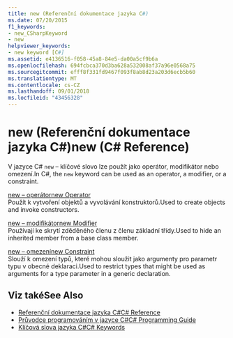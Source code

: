 ```yaml
---
title: new (Referenční dokumentace jazyka C#)
ms.date: 07/20/2015
f1_keywords:
- new_CSharpKeyword
- new
helpviewer_keywords:
- new keyword [C#]
ms.assetid: e4136516-f058-45a8-84e5-da00a5cf9b6a
ms.openlocfilehash: 694fcbca370d3ba628a532008af37a96e0568a75
ms.sourcegitcommit: efff8f331fd9467f093f8ab8d23a203d6ecb5b60
ms.translationtype: MT
ms.contentlocale: cs-CZ
ms.lasthandoff: 09/01/2018
ms.locfileid: "43456328"
---
```

# <a name="new-c-reference"></a><span data-ttu-id="0ec70-102">new (Referenční dokumentace jazyka C#)</span><span class="sxs-lookup"><span data-stu-id="0ec70-102">new (C# Reference)</span></span>
<span data-ttu-id="0ec70-103">V jazyce C# `new` – klíčové slovo lze použít jako operátor, modifikátor nebo omezení.</span><span class="sxs-lookup"><span data-stu-id="0ec70-103">In C#, the `new` keyword can be used as an operator, a modifier, or a constraint.</span></span>  
  
 [<span data-ttu-id="0ec70-104">new – operátor</span><span class="sxs-lookup"><span data-stu-id="0ec70-104">new Operator</span></span>](../../../csharp/language-reference/keywords/new-operator.md)  
 <span data-ttu-id="0ec70-105">Použít k vytvoření objektů a vyvolávání konstruktorů.</span><span class="sxs-lookup"><span data-stu-id="0ec70-105">Used to create objects and invoke constructors.</span></span>  
  
 [<span data-ttu-id="0ec70-106">new – modifikátor</span><span class="sxs-lookup"><span data-stu-id="0ec70-106">new Modifier</span></span>](../../../csharp/language-reference/keywords/new-modifier.md)  
 <span data-ttu-id="0ec70-107">Používají ke skrytí zděděného členu z členu základní třídy.</span><span class="sxs-lookup"><span data-stu-id="0ec70-107">Used to hide an inherited member from a base class member.</span></span>  
  
 [<span data-ttu-id="0ec70-108">new – omezení</span><span class="sxs-lookup"><span data-stu-id="0ec70-108">new Constraint</span></span>](../../../csharp/language-reference/keywords/new-constraint.md)  
 <span data-ttu-id="0ec70-109">Slouží k omezení typů, které mohou sloužit jako argumenty pro parametr typu v obecné deklaraci.</span><span class="sxs-lookup"><span data-stu-id="0ec70-109">Used to restrict types that might be used as arguments for a type parameter in a generic declaration.</span></span>  
  
## <a name="see-also"></a><span data-ttu-id="0ec70-110">Viz také</span><span class="sxs-lookup"><span data-stu-id="0ec70-110">See Also</span></span>

- [<span data-ttu-id="0ec70-111">Referenční dokumentace jazyka C#</span><span class="sxs-lookup"><span data-stu-id="0ec70-111">C# Reference</span></span>](../../../csharp/language-reference/index.md)  
- [<span data-ttu-id="0ec70-112">Průvodce programováním v jazyce C#</span><span class="sxs-lookup"><span data-stu-id="0ec70-112">C# Programming Guide</span></span>](../../../csharp/programming-guide/index.md)  
- [<span data-ttu-id="0ec70-113">Klíčová slova jazyka C#</span><span class="sxs-lookup"><span data-stu-id="0ec70-113">C# Keywords</span></span>](../../../csharp/language-reference/keywords/index.md)

